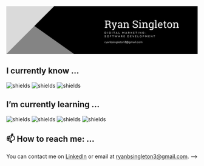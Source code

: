 <img src="https://github.com/ryansingleton-3/ryansingleton-3/blob/main/Black%20Modern%20Personal%20LinkedIn%20Banner.png">



## I currently know ...



![shields](https://img.shields.io/badge/Front--End-HTML-brightgreen)  ![shields](https://img.shields.io/badge/Front--End-CSS-brightgreen) ![shields](https://img.shields.io/badge/Front--End-JavaScript-green) 


## I’m currently learning ...

![shields](https://img.shields.io/badge/Front--End-JavaScript-green)  ![shields](https://img.shields.io/badge/Front--End-React-green)  ![shields](https://img.shields.io/badge/Front--End-BootStrap-green) ![shields](https://img.shields.io/badge/Programming-Python-green)


## 📫 How to reach me: ...

You can contact me on [LinkedIn](https://www.linkedin.com/in/ryansingleton3/) or email at ryanbsingleton3@gmail.com. 
-->
